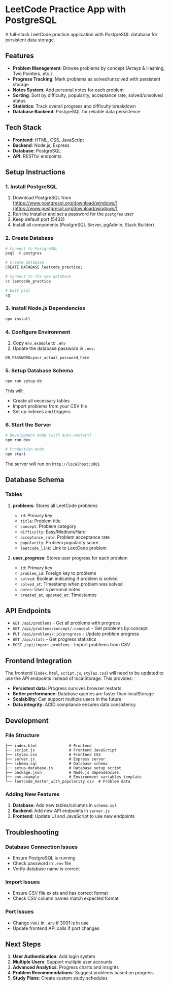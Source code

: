 # LeetCode Practice App with PostgreSQL

A full-stack LeetCode practice application with PostgreSQL database for persistent data storage.

## Features

- **Problem Management**: Browse problems by concept (Arrays & Hashing, Two Pointers, etc.)
- **Progress Tracking**: Mark problems as solved/unsolved with persistent storage
- **Notes System**: Add personal notes for each problem
- **Sorting**: Sort by difficulty, popularity, acceptance rate, solved/unsolved status
- **Statistics**: Track overall progress and difficulty breakdown
- **Database Backend**: PostgreSQL for reliable data persistence

## Tech Stack

- **Frontend**: HTML, CSS, JavaScript
- **Backend**: Node.js, Express
- **Database**: PostgreSQL
- **API**: RESTful endpoints

## Setup Instructions

### 1. Install PostgreSQL

1. Download PostgreSQL from [https://www.postgresql.org/download/windows/](https://www.postgresql.org/download/windows/)
2. Run the installer and set a password for the `postgres` user
3. Keep default port (5432)
4. Install all components (PostgreSQL Server, pgAdmin, Stack Builder)

### 2. Create Database

```bash
# Connect to PostgreSQL
psql -U postgres

# Create database
CREATE DATABASE leetcode_practice;

# Connect to the new database
\c leetcode_practice

# Exit psql
\q
```

### 3. Install Node.js Dependencies

```bash
npm install
```

### 4. Configure Environment

1. Copy `env.example` to `.env`
2. Update the database password in `.env`:
```
DB_PASSWORD=your_actual_password_here
```

### 5. Setup Database Schema

```bash
npm run setup-db
```

This will:
- Create all necessary tables
- Import problems from your CSV file
- Set up indexes and triggers

### 6. Start the Server

```bash
# Development mode (with auto-restart)
npm run dev

# Production mode
npm start
```

The server will run on `http://localhost:3001`

## Database Schema

### Tables

1. **problems**: Stores all LeetCode problems
   - `id`: Primary key
   - `title`: Problem title
   - `concept`: Problem category
   - `difficulty`: Easy/Medium/Hard
   - `acceptance_rate`: Problem acceptance rate
   - `popularity`: Problem popularity score
   - `leetcode_link`: Link to LeetCode problem

2. **user_progress**: Stores user progress for each problem
   - `id`: Primary key
   - `problem_id`: Foreign key to problems
   - `solved`: Boolean indicating if problem is solved
   - `solved_at`: Timestamp when problem was solved
   - `notes`: User's personal notes
   - `created_at`, `updated_at`: Timestamps

## API Endpoints

- `GET /api/problems` - Get all problems with progress
- `GET /api/problems/concept/:concept` - Get problems by concept
- `PUT /api/problems/:id/progress` - Update problem progress
- `GET /api/stats` - Get progress statistics
- `POST /api/import-problems` - Import problems from CSV

## Frontend Integration

The frontend (`index.html`, `script.js`, `styles.css`) will need to be updated to use the API endpoints instead of localStorage. This provides:

- **Persistent data**: Progress survives browser restarts
- **Better performance**: Database queries are faster than localStorage
- **Scalability**: Can support multiple users in the future
- **Data integrity**: ACID compliance ensures data consistency

## Development

### File Structure
```
├── index.html              # Frontend
├── script.js               # Frontend JavaScript
├── styles.css              # Frontend CSS
├── server.js               # Express server
├── schema.sql              # Database schema
├── setup-database.js       # Database setup script
├── package.json            # Node.js dependencies
├── env.example             # Environment variables template
└── leetcode_master_with_popularity.csv  # Problem data
```

### Adding New Features

1. **Database**: Add new tables/columns in `schema.sql`
2. **Backend**: Add new API endpoints in `server.js`
3. **Frontend**: Update UI and JavaScript to use new endpoints

## Troubleshooting

### Database Connection Issues
- Ensure PostgreSQL is running
- Check password in `.env` file
- Verify database name is correct

### Import Issues
- Ensure CSV file exists and has correct format
- Check CSV column names match expected format

### Port Issues
- Change `PORT` in `.env` if 3001 is in use
- Update frontend API calls if port changes

## Next Steps

1. **User Authentication**: Add login system
2. **Multiple Users**: Support multiple user accounts
3. **Advanced Analytics**: Progress charts and insights
4. **Problem Recommendations**: Suggest problems based on progress
5. **Study Plans**: Create custom study schedules 